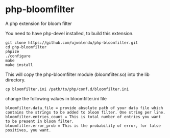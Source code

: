 php-bloomfilter
===============

A php extension for bloom filter

You need to have php-devel installed, to build this extension.
```
git clone https://github.com/ujwalendu/php-bloomfilter.git
cd php-bloomfilter
phpize
./configure
make
make install
```

This will copy the php-bloomfilter module (bloomfilter.so) into the lib directory.
```
cp bloomfilter.ini /path/to/php/conf.d/bloomfilter.ini
```
change the following values in bloomfilter.ini file
```
bloomfilter.data_file = provide absolute path of your data file which contains the strings to be added to bloom filter. One string per line.
bloomfilter.entries_count = This is total number of entries you want to be present in bloom filter.
bloomfilter.error_prob = This is the probability of error, for false positives, you want. 
```
